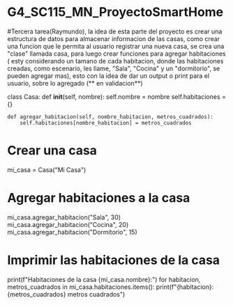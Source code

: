 # G4_SC115_MN_ProyectoSmartHome


#Tercera tarea(Raymundo), la idea de esta parte del proyecto es crear una estructura de datos para almacenar informacion de las casas, como crear una funcion que le permita al usuario registrar una nueva casa, se crea una "clase" llamada casa, para luego crear funciones para agregar habitaciones ( esty considerando un tamano de cada habitacion, donde las habitaciones creadas, como escenario, les llame,  "Sala", "Cocina" y un "dormitorio", se pueden agregar mas), esto con la idea de dar un output o print para el usuario, sobre lo agregado (** en validacion**)

class Casa:
    def __init__(self, nombre):
        self.nombre = nombre
        self.habitaciones = {}

    def agregar_habitacion(self, nombre_habitacion, metros_cuadrados):
        self.habitaciones[nombre_habitacion] = metros_cuadrados

# Crear una casa
mi_casa = Casa("Mi Casa")

# Agregar habitaciones a la casa
mi_casa.agregar_habitacion("Sala", 30)
mi_casa.agregar_habitacion("Cocina", 20)
mi_casa.agregar_habitacion("Dormitorio", 15)

# Imprimir las habitaciones de la casa
print(f"Habitaciones de la casa {mi_casa.nombre}:")
for habitacion, metros_cuadrados in mi_casa.habitaciones.items():
    print(f"{habitacion}: {metros_cuadrados} metros cuadrados")
